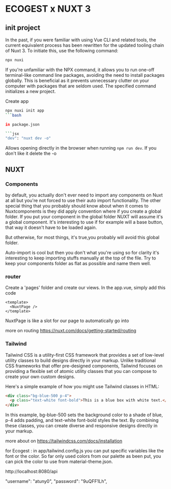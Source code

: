 # ECOGEST x NUXT 3
## init project

In the past, if you were familiar with using Vue CLI and related tools, the current equivalent process has been rewritten for the updated tooling chain of Nuxt 3. To initiate this, use the following command: 

```bash
npx nuxi
```

If you're unfamiliar with the NPX command, it allows you to run one-off terminal-like command line packages, avoiding the need to install packages globally. This is beneficial as it prevents unnecessary clutter on your computer with packages that are seldom used. The specified command initializes a new project.

Create app
```bash
npx nuxi init app
```bash

in package.json

```jsx
"dev": "nuxt dev -o"
```

Allows opening directly in the browser when running `npm run dev`. If you don't like it delete the -o 

## NUXT 

### Components

by default, you actually don't ever need to import any components on Nuxt at all but you're not forced to use their auto import functionality. The other special thing that you probably should know about when it comes to Nuxtcomponents is they did apply convention where if you create a global folder. If you put your component in the global folder NUXT will assume it's a global component. It's interesting to use if for example will a base button, that way it doesn't have to be loaded again. 

But otherwise, for most things, it's true,you probably will avoid this global folder.

Auto-import is cool but then you don't what you're using so for clarity it's interesting to keep importing stuffs manually at the top of the file. Try to keep your components folder as flat as possible and name them well.

### router
Create a 'pages' folder and create our views. In the app.vue, simply add this code
```
<template>
  <NuxtPage />
</template>
```
NuxtPage is like a slot for our page to automatically go into

more on routing https://nuxt.com/docs/getting-started/routing 

### Tailwind 
Tailwind CSS is a utility-first CSS framework that provides a set of low-level utility classes to build designs directly in your markup. Unlike traditional CSS frameworks that offer pre-designed components, Tailwind focuses on providing a flexible set of atomic utility classes that you can compose to create your own custom designs.

Here's a simple example of how you might use Tailwind classes in HTML:

```html
<div class="bg-blue-500 p-4">
  <p class="text-white font-bold">This is a blue box with white text.</p>
</div>
```

In this example, bg-blue-500 sets the background color to a shade of blue, p-4 adds padding, and text-white font-bold styles the text. By combining these classes, you can create diverse and responsive designs directly in your markup.

more about on https://tailwindcss.com/docs/installation

for Ecogest : in app/tailwind.config.js you can put specific variables like the font or the color. So far only used colors from our palette as been put, you can pick the color to use from material-theme.json.

http://localhost:8080/api

"username": "atuny0",
"password": "9uQFF1Lh",
